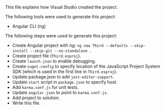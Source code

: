 This file explains how Visual Studio created the project.

The following tools were used to generate this project:
- Angular CLI (ng)

The following steps were used to generate this project:
- Create Angular project with ng: `ng new Third --defaults --skip-install --skip-git --no-standalone `.
- Create project file (`Third.esproj`).
- Create `launch.json` to enable debugging.
- Create `nuget.config` to specify location of the JavaScript Project System SDK (which is used in the first line in `Third.esproj`).
- Update package.json to add `jest-editor-support`.
- Update `start` script in `package.json` to specify host.
- Add `karma.conf.js` for unit tests.
- Update `angular.json` to point to `karma.conf.js`.
- Add project to solution.
- Write this file.
